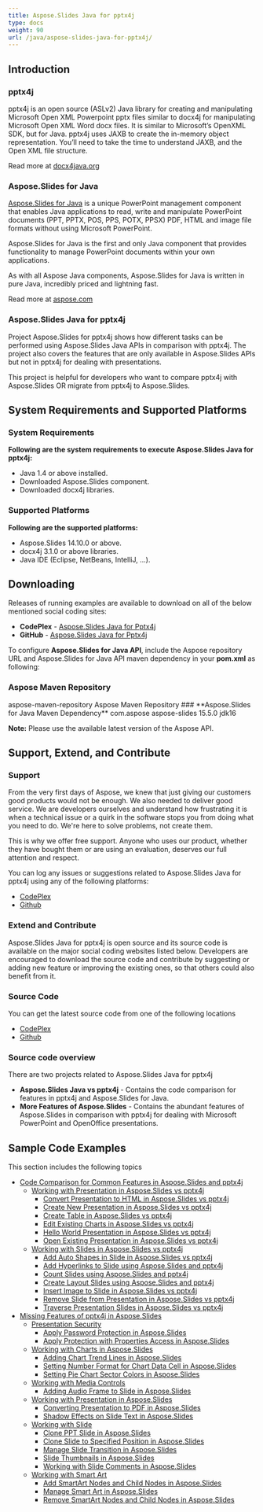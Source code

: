 ```yaml
---
title: Aspose.Slides Java for pptx4j
type: docs
weight: 90
url: /java/aspose-slides-java-for-pptx4j/
---
```


## **Introduction**
### **pptx4j**
pptx4j is an open source (ASLv2) Java library for creating and manipulating Microsoft Open XML Powerpoint pptx files similar to docx4j for manipulating Microsoft Open XML Word docx files.
It is similar to Microsoft’s OpenXML SDK, but for Java. pptx4j uses JAXB to create the in-memory object representation.
You’ll need to take the time to understand JAXB, and the Open XML file structure.

Read more at [docx4java.org](http://www.docx4java.org/trac/docx4j)
### **Aspose.Slides for Java**
[Aspose.Slides for Java](http://www.aspose.com/java/powerpoint-component.aspx) is a unique PowerPoint management component that enables Java applications to read, write and manipulate PowerPoint documents (PPT, PPTX, POS, PPS, POTX, PPSX) PDF, HTML and image file formats without using Microsoft PowerPoint.

Aspose.Slides for Java is the first and only Java component that provides functionality to manage PowerPoint documents within your own applications.

As with all Aspose Java components, Aspose.Slides for Java is written in pure Java, incredibly priced and lightning fast.

Read more at [aspose.com](http://www.aspose.com/java/powerpoint-component.aspx)
### **Aspose.Slides Java for pptx4j**
Project Aspose.Slides for pptx4j shows how different tasks can be performed using Aspose.Slides Java APIs in comparison with pptx4j. The project also covers the features that are only available in Aspose.Slides APIs but not in pptx4j for dealing with presentations.

This project is helpful for developers who want to compare pptx4j with Aspose.Slides OR migrate from pptx4j to Aspose.Slides.
## **System Requirements and Supported Platforms**
### **System Requirements**
**Following are the system requirements to execute Aspose.Slides Java for pptx4j:**

- Java 1.4 or above installed.
- Downloaded Aspose.Slides component.
- Downloaded docx4j libraries.
### **Supported Platforms**
**Following are the supported platforms:**

- Aspose.Slides 14.10.0 or above.
- docx4j 3.1.0 or above libraries.
- Java IDE (Eclipse, NetBeans, IntelliJ, ...).
## **Downloading**
Releases of running examples are available to download on all of the below mentioned social coding sites:

- **CodePlex** - [Aspose.Slides Java for Pptx4j](https://asposeslidesjavapptx4j.codeplex.com/releases)
- **GitHub** - [Aspose.Slides Java for Pptx4j](https://github.com/aspose-slides/Aspose.Slides-for-Java/releases)

To configure **Aspose.Slides for Java API**, include the Aspose repository URL and Aspose.Slides for Java API maven dependency in your **pom.xml** as following:
### **Aspose Maven Repository<repositories>**
<repository>
<id>aspose-maven-repository</id>
<name>Aspose Maven Repository</name>
<url><http://repository.aspose.com/repo/></url>
</repository>
</repositories>
### **Aspose.Slides for Java Maven Dependency<dependency>**
<groupId>com.aspose</groupId>
<artifactId>aspose-slides</artifactId>
<version>15.5.0</version>
<classifier>jdk16</classifier>
</dependency>

**Note:** Please use the available latest version of the Aspose API.
## **Support, Extend, and Contribute**
### **Support**
From the very first days of Aspose, we knew that just giving our customers good products would not be enough. We also needed to deliver good service. We are developers ourselves and understand how frustrating it is when a technical issue or a quirk in the software stops you from doing what you need to do. We're here to solve problems, not create them.

This is why we offer free support. Anyone who uses our product, whether they have bought them or are using an evaluation, deserves our full attention and respect.

You can log any issues or suggestions related to Aspose.Slides Java for pptx4j using any of the following platforms:

- [CodePlex](https://asposeslidesjavapptx4j.codeplex.com/workitem/list/basic)
- [Github](https://github.com/aspose-slides/Aspose.Slides-for-Java/issues)
### **Extend and Contribute**
Aspose.Slides Java for pptx4j is open source and its source code is available on the major social coding websites listed below. Developers are encouraged to download the source code and contribute by suggesting or adding new feature or improving the existing ones, so that others could also benefit from it.
### **Source Code**
You can get the latest source code from one of the following locations

- [CodePlex](https://asposeslidesjavapptx4j.codeplex.com/SourceControl/latest)
- [Github](https://github.com/aspose-slides/Aspose.Slides-for-Java/tree/master/Plugins)
### **Source code overview**
There are two projects related to Aspose.Slides Java for pptx4j

- **Aspose.Slides Java vs pptx4j** - Contains the code comparison for features in pptx4j and Aspose.Slides for Java.
- **More Features of Aspose.Slides** - Contains the abundant features of Aspose.Slides in comparison with pptx4j for dealing with Microsoft PowerPoint and OpenOffice presentations.
## **Sample Code Examples**
This section includes the following topics

- [Code Comparison for Common Features in Aspose.Slides and pptx4j](/slides/java/code-comparison-for-common-features-in-aspose-slides-and-pptx4j/)
  - [Working with Presentation in Aspose.Slides vs pptx4j](/slides/java/working-with-presentation-in-aspose-slides-vs-pptx4j/)
    - [Convert Presentation to HTML in Aspose.Slides vs pptx4j](/slides/java/convert-presentation-to-html-in-aspose-slides-vs-pptx4j/)
    - [Create New Presentation in Aspose.Slides vs pptx4j](/slides/java/create-new-presentation-in-aspose-slides-vs-pptx4j/)
    - [Create Table in Aspose.Slides vs pptx4j](/slides/java/create-table-in-aspose-slides-vs-pptx4j/)
    - [Edit Existing Charts in Aspose.Slides vs pptx4j](/slides/java/edit-existing-charts-in-aspose-slides-vs-pptx4j/)
    - [Hello World Presentation in Aspose.Slides vs pptx4j](/slides/java/hello-world-presentation-in-aspose-slides-vs-pptx4j/)
    - [Open Existing Presentation in Aspose.Slides vs pptx4j](/slides/java/open-existing-presentation-in-aspose-slides-vs-pptx4j/)
  - [Working with Slides in Aspose.Slides vs pptx4j](/slides/java/working-with-slides-in-aspose-slides-vs-pptx4j/)
    - [Add Auto Shapes in Slide in Aspose.Slides vs pptx4j](/slides/java/add-auto-shapes-in-slide-in-aspose-slides-vs-pptx4j/)
    - [Add Hyperlinks to Slide using Aspose.Slides and pptx4j](/slides/java/add-hyperlinks-to-slide-using-aspose-slides-and-pptx4j/)
    - [Count Slides using Aspose.Slides and pptx4j](/slides/java/count-slides-using-aspose-slides-and-pptx4j/)
    - [Create Layout Slides using Aspose.Slides and pptx4j](/slides/java/create-layout-slides-using-aspose-slides-and-pptx4j/)
    - [Insert Image to Slide in Aspose.Slides vs pptx4j](/slides/java/insert-image-to-slide-in-aspose-slides-vs-pptx4j/)
    - [Remove Slide from Presentation in Aspose.Slides vs pptx4j](/slides/java/remove-slide-from-presentation-in-aspose-slides-vs-pptx4j/)
    - [Traverse Presentation Slides in Aspose.Slides vs pptx4j](/slides/java/traverse-presentation-slides-in-aspose-slides-vs-pptx4j/)
- [Missing Features of pptx4j in Aspose.Slides](/slides/java/missing-features-of-pptx4j-in-aspose-slides/)
  - [Presentation Security](/slides/java/presentation-security/)
    - [Apply Password Protection in Aspose.Slides](/slides/java/apply-password-protection-in-aspose-slides/)
    - [Apply Protection with Properties Access in Aspose.Slides](/slides/java/apply-protection-with-properties-access-in-aspose-slides/)
  - [Working with Charts in Aspose.Slides](/slides/java/working-with-charts-in-aspose-slides/)
    - [Adding Chart Trend Lines in Aspose.Slides](/slides/java/adding-chart-trend-lines-in-aspose-slides/)
    - [Setting Number Format for Chart Data Cell in Aspose.Slides](/slides/java/setting-number-format-for-chart-data-cell-in-aspose-slides/)
    - [Setting Pie Chart Sector Colors in Aspose.Slides](/slides/java/setting-pie-chart-sector-colors-in-aspose-slides/)
  - [Working with Media Controls](/slides/java/working-with-media-controls/)
    - [Adding Audio Frame to Slide in Aspose.Slides](/slides/java/adding-audio-frame-to-slide-in-aspose-slides/)
  - [Working with Presentation in Aspose.Slides](/slides/java/working-with-presentation-in-aspose-slides/)
    - [Converting Presentation to PDF in Aspose.Slides](/slides/java/converting-presentation-to-pdf-in-aspose-slides/)
    - [Shadow Effects on Slide Text in Aspose.Slides](/slides/java/shadow-effects-on-slide-text-in-aspose-slides/)
  - [Working with Slide](/slides/java/working-with-slide/)
    - [Clone PPT Slide in Aspose.Slides](/slides/java/clone-ppt-slide-in-aspose-slides/)
    - [Clone Slide to Specified Position in Aspose.Slides](/slides/java/clone-slide-to-specified-position-in-aspose-slides/)
    - [Manage Slide Transition in Aspose.Slides](/slides/java/manage-slide-transition-in-aspose-slides/)
    - [Slide Thumbnails in Aspose.Slides](/slides/java/slide-thumbnails-in-aspose-slides/)
    - [Working with Slide Comments in Aspose.Slides](/slides/java/working-with-slide-comments-in-aspose-slides/)
  - [Working with Smart Art](/slides/java/working-with-smart-art-html/)
    - [Add SmartArt Nodes and Child Nodes in Aspose.Slides](/slides/java/add-smartart-nodes-and-child-nodes-in-aspose-slides/)
    - [Manage Smart Art in Aspose.Slides](/slides/java/manage-smart-art-in-aspose-slides/)
    - [Remove SmartArt Nodes and Child Nodes in Aspose.Slides](/slides/java/remove-smartart-nodes-and-child-nodes-in-aspose-slides/)
